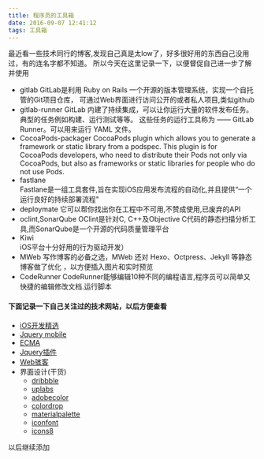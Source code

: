 ```yaml
---
title: 程序员的工具箱
date: 2016-09-07 12:41:12
tags: 工具箱
---
```

最近看一些技术同行的博客,发现自己真是太low了，好多很好用的东西自己没用过，有的连名字都不知道。
所以今天在这里记录一下，以便督促自己进一步了解并使用

* gitlab 
         GitLab是利用 Ruby on Rails 一个开源的版本管理系统，实现一个自托管的Git项目仓库，
         可通过Web界面进行访问公开的或者私人项目,类似github
* gitlab-runner 
         GitLab 内建了持续集成，可以让你运行大量的软件发布任务。典型的任务例如构建、运行测试等等。
         这些任务的运行工具称为 —— GitLab Runner。可以用来运行 YAML 文件。
* CocoaPods-packager 
         CocoaPods plugin which allows you to generate a framework or static library from a podspec.
         This plugin is for CocoaPods developers, who need to distribute their Pods not only via CocoaPods,
         but also as frameworks or static libraries for people who do not use Pods.
* fastlane    
         Fastlane是一组工具套件,旨在实现iOS应用发布流程的自动化,并且提供“一个运行良好的持续部署流程"
* deploymate
         它可以帮你找出你在工程中不可用,不赞成使用,已废弃的API
* oclint,SonarQube
         OClint是针对C, C++及Objective C代码的静态扫描分析工具,而SonarQube是一个开源的代码质量管理平台
* Kiwi  
         iOS平台十分好用的行为驱动开发）
* MWeb 
         写作博客的必备之选，MWeb 还对 Hexo、Octpress、Jekyll 等静态博客做了优化
         ，以方便插入图片和实时预览
* CodeRunner
         CodeRunner能够编辑10种不同的编程语言,程序员可以简单又快捷的编辑修改文档.运行脚本

#### 下面记录一下自己关注过的技术网站，以后方便查看

*  [iOS开发精选](http://weibo.com/iOSDaily?refer_flag=1005055014_&is_hot=1&noscale_head=1#_rnd1473225261238)
*  [Jquery mobile](http://demos.jquerymobile.com/1.4.5/navigation/#foo)
*  [ECMA](http://dmitrysoshnikov.com)
*  [Jquery插件](http://www.jq22.com)
*  [Web骇客](http://www.webhek.com)
*  界面设计(干货)
   *  [dribbble](https://dribbble.com/)
   *  [uplabs](https://www.uplabs.com/)
   *  [adobecolor](https://color.adobe.com/zh/explore/newest/)
   *  [colordrop](https://colordrop.io/)
   *  [materialpalette](https://www.materialpalette.com/cyan/light-blue)
   *  [iconfont](http://www.iconfont.cn/collections?personal=1)
   *  [icons8](https://icons8.com/web-app/new-icons/all)




以后继续添加